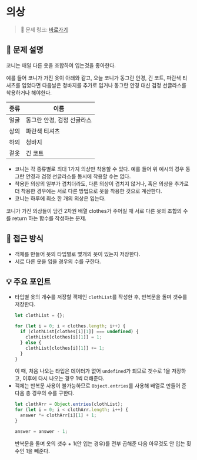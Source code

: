 # 의상

> 🔗 문제 링크: [바로가기](https://school.programmers.co.kr/learn/courses/30/lessons/42578) 

## 🌱 문제 설명
코니는 매일 다른 옷을 조합하여 입는것을 좋아한다.

예를 들어 코니가 가진 옷이 아래와 같고, 오늘 코니가 동그란 안경, 긴 코트, 파란색 티셔츠를 입었다면 다음날은 청바지를 추가로 입거나 동그란 안경 대신 검정 선글라스를 착용하거나 해야한다.

|종류|이름|
|--|--|
|얼굴| 동그란 안경, 검정 선글라스 |
|상의| 파란색 티셔츠 |
|하의| 청바지 |
|겉옷| 긴 코트 |

- 코니는 각 종류별로 최대 1가지 의상만 착용할 수 있다. 예를 들어 위 예시의 경우 동그란 안경과 검정 선글라스를 동시에 착용할 수는 없다.
- 착용한 의상의 일부가 겹치더라도, 다른 의상이 겹치지 않거나, 혹은 의상을 추가로 더 착용한 경우에는 서로 다른 방법으로 옷을 착용한 것으로 계산한다.
- 코니는 하루에 최소 한 개의 의상은 입는다.

코니가 가진 의상들이 담긴 2차원 배열 clothes가 주어질 때 서로 다른 옷의 조합의 수를 return 하는 함수를 작성하는 문제.

## 🤔 접근 방식
- 객체를 만들어 옷의 타입별로 몇개의 옷이 있는지 저장한다.
- 서로 다른 옷을 입을 경우의 수를 구한다.

## 💡 주요 포인트
- 타입별 옷의 개수를 저장할 객체인 `clothList`를 작성한 후, 반복문을 돌며 갯수를 저장한다.
  ```js
  let clothList = {};

  for (let i = 0; i < clothes.length; i++) {
    if (clothList[clothes[i][1]] === undefined) {
      clothList[clothes[i][1]] = 1;
    } else {
      clothList[clothes[i][1]] += 1;
    }
  }
  ```
  이 때, 처음 나오는 타입은 데이터가 없어 `undefined`가 되므로 갯수로 1을 저장하고, 이후에 다시 나오는 경우 1씩 더해준다.
- 객체는 반복문 사용이 불가능하므로 `Object.entries`를 사용해 배열로 만들어 준 다음 총 경우의 수를 구한다.
  ```js
  let clothArr = Object.entries(clothList);
  for (let i = 0; i < clothArr.length; i++) {
    answer *= clothArr[i][1] + 1;
  }

  answer = answer - 1;
  ```
  반복문을 돌며 옷의 갯수 + 1(안 입는 경우)를 전부 곱해준 다음 아무것도 안 입는 횟수인 1을 빼준다.


